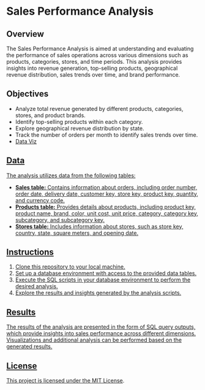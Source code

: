<!DOCTYPE html>
<html lang="en">
<head>
  <meta charset="UTF-8">
  <meta name="viewport" content="width=device-width, initial-scale=1.0">
</head>
<body>
  <h1>Sales Performance Analysis</h1>

  <h2>Overview</h2>
  <p>The Sales Performance Analysis is aimed at understanding and evaluating the performance of sales operations across various dimensions such as products, categories, stores, and time periods. This analysis provides insights into revenue generation, top-selling products, geographical revenue distribution, sales trends over time, and brand performance.</p>
  
  <h2>Objectives</h2>
  <ul>
    <li>Analyze total revenue generated by different products, categories, stores, and product brands.</li>
    <li>Identify top-selling products within each category.</li>
    <li>Explore geographical revenue distribution by state.</li>
    <li>Track the number of orders per month to identify sales trends over time.</li>
    <li><a href="https://public.tableau.com/app/profile/ulowe/viz/SalesPerformanceAnalysis_17152301943940/Dashboard12">Data Viz</li>
  </ul>

  <h2>Data</h2>
  <p>The analysis utilizes data from the following tables:</p>
  <ul>
    <li><strong>Sales table:</strong> Contains information about orders, including order number, order date, delivery date, customer key, store key, product key, quantity, and currency code.</li>
    <li><strong>Products table:</strong> Provides details about products, including product key, product name, brand, color, unit cost, unit price, category, category key, subcategory, and subcategory key.</li>
    <li><strong>Stores table:</strong> Includes information about stores, such as store key, country, state, square meters, and opening date.</li>
  </ul>

  <h2>Instructions</h2>
  <ol>
    <li>Clone this repository to your local machine.</li>
    <li>Set up a database environment with access to the provided data tables.</li>
    <li>Execute the SQL scripts in your database environment to perform the desired analysis.</li>
    <li>Explore the results and insights generated by the analysis scripts.</li>
  </ol>

  <h2>Results</h2>
  <p>The results of the analysis are presented in the form of SQL query outputs, which provide insights into sales performance across different dimensions. Visualizations and additional analysis can be performed based on the generated results.</p>

  <h2>License</h2>
  <p>This project is licensed under the <a href="LICENSE">MIT License</a>.</p>
</body>
</html>

